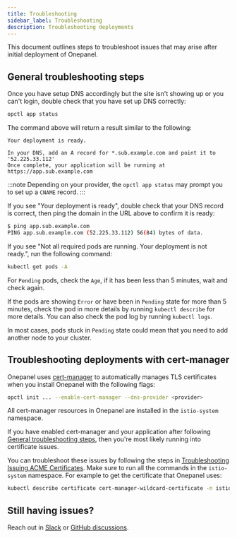 ```yaml
---
title: Troubleshooting
sidebar_label: Troubleshooting
description: Troubleshooting deployments
---
```


This document outlines steps to troubleshoot issues that may arise after initial deployment of Onepanel.


## General troubleshooting steps

Once you have setup DNS accordingly but the site isn't showing up or you can't login, double check that you have set up DNS correctly:

```bash
opctl app status
```

The command above will return a result similar to the following:

```
Your deployment is ready.

In your DNS, add an A record for *.sub.example.com and point it to '52.225.33.112'
Once complete, your application will be running at https://app.sub.example.com
```

:::note
Depending on your provider, the `opctl app status` may prompt you to set up a `CNAME` record.
:::

If you see "Your deployment is ready", double check that your DNS record is correct, then ping the domain in the URL above to confirm it is ready:

```bash
$ ping app.sub.example.com
PING app.sub.example.com (52.225.33.112) 56(84) bytes of data.
```

If you see "Not all required pods are running. Your deployment is not ready.", run the following command:

```bash
kubectl get pods -A
```

For `Pending` pods, check the `Age`, if it has been less than 5 minutes, wait and check again.

If the pods are showing `Error` or have been in `Pending` state for more than 5 minutes, check the pod in more details by running `kubectl describe` for more details. You can also check the pod log by running `kubectl logs`. 

In most cases, pods stuck in `Pending` state could mean that you need to add another node to your cluster.


## Troubleshooting deployments with cert-manager
Onepanel uses [cert-manager](https://cert-manager.io/) to automatically manages TLS certificates when you install Onepanel with the following flags:

```bash
opctl init ... --enable-cert-manager --dns-provider <provider>
```

All cert-manager resources in Onepanel are installed in the `istio-system` namespace.

If you have enabled cert-manager and your application after following [General troubleshooting steps](#general-troubleshooting-steps), then you're most likely running into certificate issues.

You can troubleshoot these issues by following the steps in [Troubleshooting Issuing ACME Certificates](https://cert-manager.io/docs/faq/acme/). Make sure to run all the commands in the `istio-system` namespace. For example to get the certificate that Onepanel uses:

```bash
kubectl describe certificate cert-manager-wildcard-certificate -n istio-system
```

## Still having issues?
Reach out in [Slack](https://join.slack.com/t/onepanel-ce/shared_invite/zt-eyjnwec0-nLaHhjif9Y~gA05KuX6AUg) or [GitHub discussions](https://github.com/onepanelio/core/discussions).
